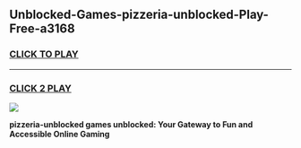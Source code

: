 
## Unblocked-Games-pizzeria-unblocked-Play-Free-a3168
<h3>
<a href="https://premium76.site?title=pizzeria-unblocked&ref=21A">CLICK TO PLAY</a></h3>
<hr>

<h3>
<a href="https://premium76.site?title=pizzeria-unblocked&ref=21A">CLICK 2 PLAY</a>
  
</h3>

<a href="https://premium76.site?title=pizzeria-unblocked&ref=21A"><img src="https://clearcache.store/games.png"></a>


**pizzeria-unblocked games unblocked: Your Gateway to Fun and Accessible Online Gaming**
